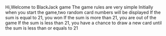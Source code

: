 Hi,Welcome to BlackJack game
The game rules are very simple
Initially when you start the game,two random card numbers will be displayed
If the sum is equal to 21, you won
If the sum is more than 21, you are out of the game
If the sum is less than 21, you have a chance to draw a new card until the sum is less than or equals to 21
